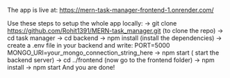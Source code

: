 
The app is live at: https://mern-task-manager-frontend-1.onrender.com/


Use these steps to setup the whole app locally:
-> git clone https://github.com/Rohit1391/MERN-task_manager.git (to clone the repo)
-> cd task manager
-> cd backend
-> npm install (install the dependencies)
-> create a .env file in your backend and write:
PORT=5000
MONGO_URI=your_mongo_connection_string_here
-> npm start ( start the backend server)
-> cd ../frontend (now go to the frontend folder)
-> npm install
-> npm start
And you are done!



